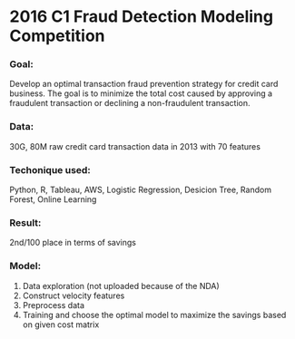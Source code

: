 # 2016 C1 Fraud Detection Modeling Competition

### Goal: 
Develop an optimal transaction fraud prevention strategy for credit card business. The goal is to minimize the total cost caused by approving a fraudulent transaction or declining a non-fraudulent transaction.

### Data: 
30G, 80M raw credit card transaction data in 2013 with 70 features

### Techonique used: 
Python, R, Tableau, AWS, Logistic Regression, Desicion Tree, Random Forest, Online Learning

### Result: 
2nd/100 place in terms of savings

### Model:
1. Data exploration (not uploaded because of the NDA)
1. Construct velocity features 
2. Preprocess data
3. Training and choose the optimal model to maximize the savings based on given cost matrix



